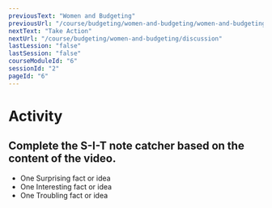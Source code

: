 ```yaml
---
previousText: "Women and Budgeting"
previousUrl: "/course/budgeting/women-and-budgeting/women-and-budgeting"
nextText: "Take Action"
nextUrl: "/course/budgeting/women-and-budgeting/discussion"
lastLession: "false"
lastSession: "false"
courseModuleId: "6"
sessionId: "2"
pageId: "6"
---
```



# Activity

## Complete the S-I-T note catcher based on the content of the video.

- One Surprising fact or idea
- One Interesting fact or idea
- One Troubling fact or idea

